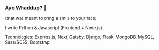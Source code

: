 ### Ayo Whaddup? 👋
(that was  meant to bring a smile to your face)

I write Python & Javascript (Frontend + Node.js)

Technologies: Express.js, Next, Gatsby, Django, Flask, MongoDB, MySQL, Sass/SCSS, Bootstrap

<!--
**RahulTandon1/RahulTandon1** is a ✨ _special_ ✨ repository because its `README.md` (this file) appears on your GitHub profile.

Here are some ideas to get you started:

- 🔭 I’m currently working on ...
- 🌱 I’m currently learning ...
- 👯 I’m looking to collaborate on ...
- 🤔 I’m looking for help with ...
- 💬 Ask me about ...
- 📫 How to reach me: ...
- 😄 Pronouns: ...
- ⚡ Fun fact: ...
-->
